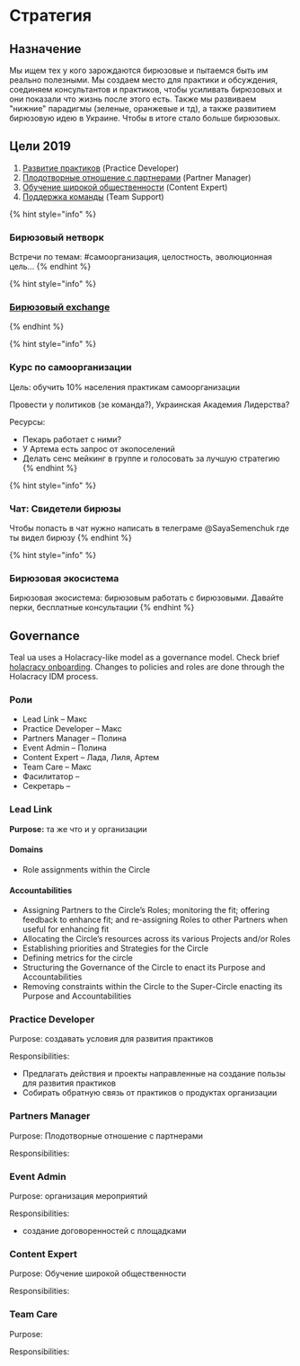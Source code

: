 # Стратегия

## Назначение

Мы ищем тех у кого зарождаются бирюзовые и пытаемся быть им реально полезными. Мы создаем место для практики и обсуждения, соединяем консультантов и практиков, чтобы усиливать бирюзовых и они показали что жизнь после этого есть. Также мы развиваем "нижние" парадигмы \(зеленые, оранжевые и тд\), а также развитием бирюзовую идею в Украине. Чтобы в итоге стало больше бирюзовых.

## Цели 2019

1. [Развитие практиков](razvitie-praktikov.md) \(Practice Developer\)
2. [Плодотворные отношение с партнерами](plodotvornye-otnoshenie-s-partnerami.md) \(Partner Manager\)
3. [Обучение широкой общественности](obuchenie-shirokoi-obshestvennosti.md) \(Content Expert\)
4. [Поддержка команды](podderzhka-komandy.md) \(Team Support\)

{% hint style="info" %}
### Бирюзовый нетворк

Встречи по темам: \#самоорганизация, целостность, эволюционная цель...
{% endhint %}

{% hint style="info" %}
### [Бирюзовый exchange](../../teal-exchange.md)
{% endhint %}

{% hint style="info" %}
### Курс по самоорганизации

Цель: обучить 10% населения практикам самоорганизации

Провести у политиков \(зе команда?\), Украинская Академия Лидерства? 

Ресурсы:

* Пекарь работает с ними?
* У Артема есть запрос от экопоселений
* Делать сенс мейкинг в группе и голосовать за лучшую стратегию
{% endhint %}

{% hint style="info" %}
### Чат: Свидетели бирюзы

Чтобы попасть в чат нужно написать в телеграме @SayaSemenchuk где ты видел бирюзу
{% endhint %}

{% hint style="info" %}
### Бирюзовая экосистема

Бирюзовая экосистема: бирюзовым работать с бирюзовыми. Давайте перки, бесплатные консультации
{% endhint %}

## Governance

Teal ua uses a Holacracy-like model as a governance model. Check brief [holacracy onboarding](https://wiki.dgov.foundation/org/roles/holacracy). Changes to policies and roles are done through the Holacracy IDM process. 

### Роли

* Lead Link – Макс
* Practice Developer – Макс
* Partners Manager – Полина
* Event Admin – Полина
* Content Expert – Лада, Лиля, Артем
* Team Care – Макс
* Фасилитатор – 
* Секретарь –

### Lead Link

**Purpose:** та же что и у организации

#### Domains

* Role assignments within the Circle

#### Accountabilities

* Assigning Partners to the Circle’s Roles; monitoring the fit; offering feedback to enhance fit; and re-assigning Roles to other Partners when useful for enhancing fit
* Allocating the Circle’s resources across its various Projects and/or Roles
* Establishing priorities and Strategies for the Circle
* Defining metrics for the circle
* Structuring the Governance of the Circle to enact its Purpose and Accountabilities
* Removing constraints within the Circle to the Super-Circle enacting its Purpose and Accountabilities

### Practice Developer

Purpose: создавать условия для развития практиков

Responsibilities:

* Предлагать действия и проекты направленные на создание пользы для развития практиков
* Собирать обратную связь от практиков о продуктах организации

### Partners Manager

Purpose: Плодотворные отношение с партнерами

Responsibilities:

### Event Admin

Purpose: организация мероприятий

Responsibilities:

* создание договоренностей с площадками

### Content Expert

Purpose: Обучение широкой общественности

Responsibilities:

### Team Care

Purpose:

Responsibilities:

